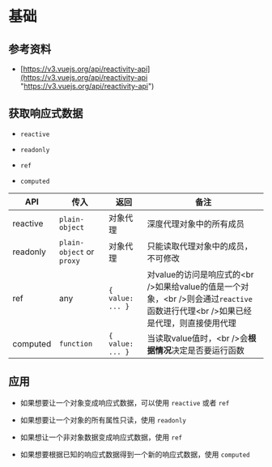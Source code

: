 # 基础

## 参考资料

+ [https://v3.vuejs.org/api/reactivity-api](https://v3.vuejs.org/api/reactivity-api "https://v3.vuejs.org/api/reactivity-api")

## 获取响应式数据

+ `reactive`

+ `readonly`

+ `ref`

+ `computed`

| API      | 传入                        | 返回               | 备注                                                                                     |
| -------- | ------------------------- | ---------------- | -------------------------------------------------------------------------------------- |
| reactive | `plain-object`            | 对象代理             | 深度代理对象中的所有成员                                                                           |
| readonly | `plain-object` or `proxy` | 对象代理             | 只能读取代理对象中的成员，不可修改                                                                      |
| ref      | any                       | `{ value: ... }` | 对value的访问是响应式的\<br />如果给value的值是一个对象，\<br />则会通过`reactive`函数进行代理\<br />如果已经是代理，则直接使用代理 |
| computed | `function`                | `{ value: ... }` | 当读取value值时，\<br />会**根据情况**决定是否要运行函数                                                   |

## 应用

+ 如果想要让一个对象变成响应式数据，可以使用 `reactive` 或者 `ref`

+ 如果想要让一个对象的所有属性只读，使用 `readonly`

+ 如果想让一个非对象数据变成响应式数据，使用 `ref`

+ 如果想要根据已知的响应式数据得到一个新的响应式数据，使用 `computed`
